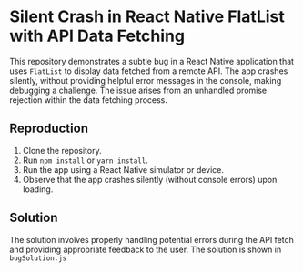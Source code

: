 # Silent Crash in React Native FlatList with API Data Fetching

This repository demonstrates a subtle bug in a React Native application that uses `FlatList` to display data fetched from a remote API.  The app crashes silently, without providing helpful error messages in the console, making debugging a challenge.  The issue arises from an unhandled promise rejection within the data fetching process. 

## Reproduction

1. Clone the repository.
2. Run `npm install` or `yarn install`.
3. Run the app using a React Native simulator or device.
4. Observe that the app crashes silently (without console errors) upon loading.

## Solution

The solution involves properly handling potential errors during the API fetch and providing appropriate feedback to the user.  The solution is shown in `bugSolution.js`